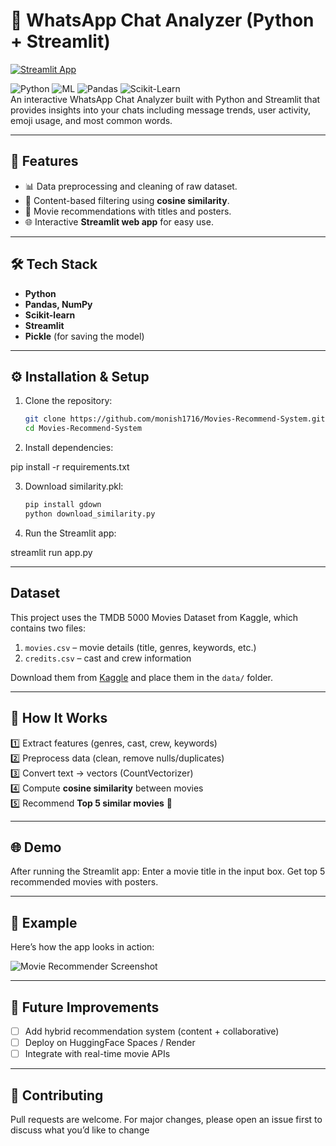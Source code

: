 # 💬 WhatsApp Chat Analyzer (Python + Streamlit)
[![Streamlit App](https://static.streamlit.io/badges/streamlit_badge_black_white.svg)]((https://monish-whatsapp-chat-analysis.streamlit.app/))




![Python](https://img.shields.io/badge/Language-Python-blue)
![ML](https://img.shields.io/badge/Domain-Machine_Learning-green)
![Pandas](https://img.shields.io/badge/Library-Pandas-yellow)
![Scikit-Learn](https://img.shields.io/badge/Library-Scikit--Learn-orange)  
An interactive WhatsApp Chat Analyzer built with Python and Streamlit that provides insights into your chats including message trends, user activity, emoji usage, and most common words.

---

## 🚀 Features
- 📊 Data preprocessing and cleaning of raw dataset.  
- 🧮 Content-based filtering using **cosine similarity**.  
- 🎥 Movie recommendations with titles and posters.  
- 🌐 Interactive **Streamlit web app** for easy use.  

---

## 🛠️ Tech Stack
- **Python**
- **Pandas, NumPy**
- **Scikit-learn**
- **Streamlit**
- **Pickle** (for saving the model)

---

## ⚙️ Installation & Setup
1. Clone the repository:
   ```bash
   git clone https://github.com/monish1716/Movies-Recommend-System.git
   cd Movies-Recommend-System

2. Install dependencies:

pip install -r requirements.txt

3. Download similarity.pkl:
   ```bash
   pip install gdown
   python download_similarity.py
   
4. Run the Streamlit app:

streamlit run app.py

---

## Dataset
This project uses the TMDB 5000 Movies Dataset from Kaggle, which contains two files:
1. `movies.csv` – movie details (title, genres, keywords, etc.)
2. `credits.csv` – cast and crew information  

Download them from [Kaggle](https://www.kaggle.com/datasets/tmdb/tmdb-movie-metadata) and place them in the `data/` folder.

---

## 🎯 How It Works
 
1️⃣ Extract features (genres, cast, crew, keywords)  
2️⃣ Preprocess data (clean, remove nulls/duplicates)  
3️⃣ Convert text → vectors (CountVectorizer)  
4️⃣ Compute **cosine similarity** between movies  
5️⃣ Recommend **Top 5 similar movies** 🎥  


---

## 🌐 Demo

After running the Streamlit app:
Enter a movie title in the input box.
Get top 5 recommended movies with posters.

---

## 📌 Example  
Here’s how the app looks in action:  

![Movie Recommender Screenshot](images/mrs.png)  

---

## 🔮 Future Improvements  
- [ ] Add hybrid recommendation system (content + collaborative)  
- [ ] Deploy on HuggingFace Spaces / Render  
- [ ] Integrate with real-time movie APIs  

---

## 🤝 Contributing

Pull requests are welcome.
For major changes, please open an issue first to discuss what you’d like to change

